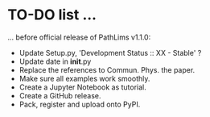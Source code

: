 # TO-DO list ...

... before official release of PathLims v1.1.0:

- Update Setup.py, 'Development Status :: XX - Stable' ?
- Update date in ____init____.py
- Replace the references to Commun. Phys. the paper.
- Make sure all examples work smoothly.
- Create a Jupyter Notebook as tutorial.
- Create a GitHub release.
- Pack, register and upload onto PyPI.







